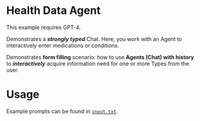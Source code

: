 ﻿# Health Data Agent
This example requires GPT-4.

Demonstrates a ***strongly typed*** Chat. Here, you work with an Agent to interactively enter medications or conditions. 

Demonstrates **form filling** scenario: how to use **Agents (Chat) with history** to ***interactively*** acquire information need for one or more Types from the user. 

# Usage

Example prompts can be found in [`input.txt`](input.txt).




